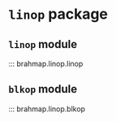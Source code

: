 # `linop` package

## `linop` module

::: brahmap.linop.linop

## `blkop` module

::: brahmap.linop.blkop
